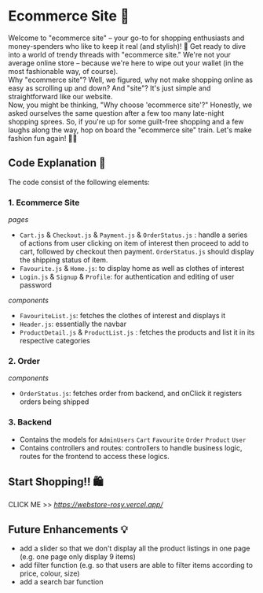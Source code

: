 # Ecommerce Site 🕺
Welcome to "ecommerce site" – your go-to for shopping enthusiasts and money-spenders who like to keep it real (and stylish)! 👗 
Get ready to dive into a world of trendy threads with "ecommerce site." We're not your average online store – because we're here to wipe out your wallet (in the most fashionable way, of course).
<br/>
Why "ecommerce site"? Well, we figured, why not make shopping online as easy as scrolling up and down? And "site"? It's just simple and straightforward like our website.
<br/>
Now, you might be thinking, "Why choose 'ecommerce site'?" Honestly, we asked ourselves the same question after a few too many late-night shopping sprees.
So, if you're up for some guilt-free shopping and a few laughs along the way, hop on board the "ecommerce site" train. Let's make fashion fun again! 💸🚀

## Code Explanation 💬
The code consist of the following elements:

### 1. Ecommerce Site
*pages*
- `Cart.js` & `Checkout.js` & `Payment.js` & `OrderStatus.js` : handle a series of actions from user clicking on item of interest then proceed to add to cart, followed by checkout then payment. `OrderStatus.js` should display the shipping status of item.
- `Favourite.js` & `Home.js`: to display home as well as clothes of interest
- `Login.js` & `Signup` & `Profile`: for authentication and editing of user password 

*components*
- `FavouriteList.js`: fetches the clothes of interest and displays it
- `Header.js`: essentially the navbar
- `ProductDetail.js` & `ProductList.js` : fetches the products and list it in its respective categories 

### 2. Order
*components*
- `OrderStatus.js`: fetches order from backend, and onClick it registers orders being shipped

### 3. Backend
- Contains the models for `AdminUsers` `Cart` `Favourite` `Order` `Product` `User`
- Contains controllers and routes: controllers to handle business logic, routes for the frontend to access these logics. 
  
## Start Shopping!! 🛍️
CLICK ME >> *https://webstore-rosy.vercel.app/*

## Future Enhancements 💡
- add a slider so that we don't display all the product listings in one page (e.g. one page only display 9 items)
- add filter function (e.g. so that users are able to filter items according to price, colour, size)
- add a search bar function
